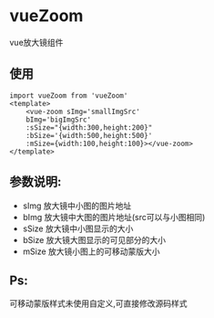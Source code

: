 # vueZoom
vue放大镜组件
## 使用
    import vueZoom from 'vueZoom'
    <template>
        <vue-zoom sImg='smallImgSrc' 
        bImg='bigImgSrc' 
        :sSize="{width:300,height:200}" 
        :bSize='{width:500,height:500}' 
        :mSize={width:100,height:100}></vue-zoom>
    </template>
## 参数说明:
 - sImg 放大镜中小图的图片地址
 - bImg 放大镜中大图的图片地址(src可以与小图相同)
 - sSize 放大镜中小图显示的大小
 - bSize 放大镜大图显示的可见部分的大小
 - mSize 放大镜小图上的可移动蒙版大小 
## Ps:
可移动蒙版样式未使用自定义,可直接修改源码样式
